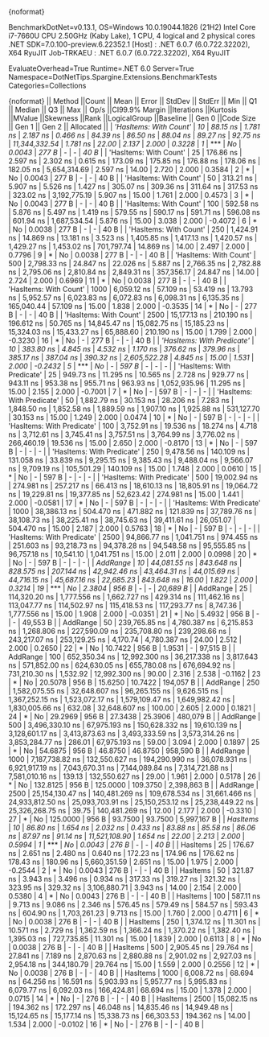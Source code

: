 {noformat}

BenchmarkDotNet=v0.13.1, OS=Windows 10.0.19044.1826 (21H2)
Intel Core i7-7660U CPU 2.50GHz (Kaby Lake), 1 CPU, 4 logical and 2 physical cores
.NET SDK=7.0.100-preview.6.22352.1
  [Host]     : .NET 6.0.7 (6.0.722.32202), X64 RyuJIT
  Job-TRKAEU : .NET 6.0.7 (6.0.722.32202), X64 RyuJIT

EvaluateOverhead=True  Runtime=.NET 6.0  Server=True  
Namespace=DotNetTips.Spargine.Extensions.BenchmarkTests  Categories=Collections  

{noformat}
||                    Method ||Count ||            Mean ||         Error ||        StdDev ||       StdErr ||             Min ||              Q1 ||          Median ||              Q3 ||             Max ||         Op/s ||CI99.9% Margin ||Iterations ||Kurtosis ||MValue ||Skewness ||Rank ||LogicalGroup ||Baseline ||   Gen 0 ||Code Size ||   Gen 1 ||   Gen 2 ||  Allocated ||
|     *'HasItems: With Count'* |    *10* |         *88.15 ns* |       *1.781 ns* |       *2.187 ns* |      *0.466 ns* |         *84.39 ns* |         *86.50 ns* |         *88.04 ns* |         *89.27 ns* |         *92.75 ns* | *11,344,332.54* |       *1.781 ns* |      *22.00* |    *2.137* |  *2.000* |   *0.3228* |    *1* |            *** |       *No* |   *0.0043* |     *277 B* |        *-* |        *-* |        *40 B* |
|     'HasItems: With Count' |    25 |        176.86 ns |       2.597 ns |       2.302 ns |      0.615 ns |        173.09 ns |        175.85 ns |        176.88 ns |        178.06 ns |        182.05 ns |  5,654,314.69 |       2.597 ns |      14.00 |    2.720 |  2.000 |   0.3584 |    2 |            * |       No |   0.0043 |     277 B |        - |        - |        40 B |
|     'HasItems: With Count' |    50 |        313.21 ns |       5.907 ns |       5.526 ns |      1.427 ns |        305.07 ns |        309.36 ns |        311.64 ns |        317.53 ns |        323.02 ns |  3,192,775.19 |       5.907 ns |      15.00 |    1.761 |  2.000 |   0.4573 |    3 |            * |       No |   0.0043 |     277 B |        - |        - |        40 B |
|     'HasItems: With Count' |   100 |        592.58 ns |       5.876 ns |       5.497 ns |      1.419 ns |        579.55 ns |        590.17 ns |        591.71 ns |        596.08 ns |        601.94 ns |  1,687,534.54 |       5.876 ns |      15.00 |    3.038 |  2.000 |  -0.4072 |    6 |            * |       No |   0.0038 |     277 B |        - |        - |        40 B |
|     'HasItems: With Count' |   250 |      1,424.91 ns |      14.869 ns |      13.181 ns |      3.523 ns |      1,405.85 ns |      1,417.13 ns |      1,420.57 ns |      1,429.27 ns |      1,453.02 ns |    701,797.74 |      14.869 ns |      14.00 |    2.497 |  2.000 |   0.7796 |    9 |            * |       No |   0.0038 |     277 B |        - |        - |        40 B |
|     'HasItems: With Count' |   500 |      2,798.33 ns |      24.847 ns |      22.026 ns |      5.887 ns |      2,766.35 ns |      2,782.88 ns |      2,795.06 ns |      2,810.84 ns |      2,849.31 ns |    357,356.17 |      24.847 ns |      14.00 |    2.724 |  2.000 |   0.6969 |   11 |            * |       No |   0.0038 |     277 B |        - |        - |        40 B |
|     'HasItems: With Count' |  1000 |      6,059.12 ns |      57.109 ns |      53.419 ns |     13.793 ns |      5,952.57 ns |      6,023.83 ns |      6,072.83 ns |      6,098.31 ns |      6,135.35 ns |    165,040.44 |      57.109 ns |      15.00 |    1.838 |  2.000 |  -0.3535 |   14 |            * |       No |        - |     277 B |        - |        - |        40 B |
|     'HasItems: With Count' |  2500 |     15,177.13 ns |     210.190 ns |     196.612 ns |     50.765 ns |     14,845.47 ns |     15,082.75 ns |     15,185.23 ns |     15,324.03 ns |     15,433.27 ns |     65,888.60 |     210.190 ns |      15.00 |    1.799 |  2.000 |  -0.3230 |   16 |            * |       No |        - |     277 B |        - |        - |        40 B |
| *'HasItems: With Predicate'* |    *10* |        *383.80 ns* |       *4.845 ns* |       *4.532 ns* |      *1.170 ns* |        *376.62 ns* |        *379.96 ns* |        *385.17 ns* |        *387.04 ns* |        *390.32 ns* |  *2,605,522.28* |       *4.845 ns* |      *15.00* |    *1.531* |  *2.000* |  *-0.2432* |    *5* |            *** |       *No* |        *-* |     *597 B* |        *-* |        *-* |           *-* |
| 'HasItems: With Predicate' |    25 |        949.73 ns |      11.295 ns |      10.565 ns |      2.728 ns |        929.77 ns |        943.11 ns |        953.38 ns |        955.71 ns |        963.93 ns |  1,052,935.96 |      11.295 ns |      15.00 |    2.155 |  2.000 |  -0.7001 |    7 |            * |       No |        - |     597 B |        - |        - |           - |
| 'HasItems: With Predicate' |    50 |      1,882.79 ns |      30.153 ns |      28.206 ns |      7.283 ns |      1,848.50 ns |      1,852.58 ns |      1,889.59 ns |      1,907.10 ns |      1,925.88 ns |    531,127.70 |      30.153 ns |      15.00 |    1.249 |  2.000 |   0.0474 |   10 |            * |       No |        - |     597 B |        - |        - |           - |
| 'HasItems: With Predicate' |   100 |      3,752.91 ns |      19.536 ns |      18.274 ns |      4.718 ns |      3,712.61 ns |      3,745.41 ns |      3,757.51 ns |      3,764.99 ns |      3,776.02 ns |    266,460.19 |      19.536 ns |      15.00 |    2.650 |  2.000 |  -0.8170 |   13 |            * |       No |        - |     597 B |        - |        - |           - |
| 'HasItems: With Predicate' |   250 |      9,478.56 ns |     140.109 ns |     131.058 ns |     33.839 ns |      9,295.15 ns |      9,385.43 ns |      9,488.04 ns |      9,566.07 ns |      9,709.19 ns |    105,501.29 |     140.109 ns |      15.00 |    1.748 |  2.000 |   0.0610 |   15 |            * |       No |        - |     597 B |        - |        - |           - |
| 'HasItems: With Predicate' |   500 |     19,002.94 ns |     274.981 ns |     257.217 ns |     66.413 ns |     18,610.13 ns |     18,805.91 ns |     19,064.72 ns |     19,229.81 ns |     19,377.85 ns |     52,623.42 |     274.981 ns |      15.00 |    1.441 |  2.000 |  -0.0581 |   17 |            * |       No |        - |     597 B |        - |        - |           - |
| 'HasItems: With Predicate' |  1000 |     38,386.13 ns |     504.470 ns |     471.882 ns |    121.839 ns |     37,789.76 ns |     38,108.73 ns |     38,225.41 ns |     38,745.63 ns |     39,411.61 ns |     26,051.07 |     504.470 ns |      15.00 |    2.187 |  2.000 |   0.5763 |   18 |            * |       No |        - |     597 B |        - |        - |           - |
| 'HasItems: With Predicate' |  2500 |     94,866.77 ns |   1,041.751 ns |     974.455 ns |    251.603 ns |     93,218.73 ns |     94,378.28 ns |     94,548.58 ns |     95,555.85 ns |     96,757.18 ns |     10,541.10 |   1,041.751 ns |      15.00 |    2.011 |  2.000 |   0.0998 |   20 |            * |       No |        - |     597 B |        - |        - |           - |
|                   *AddRange* |    *10* |     *44,081.55 ns* |     *843.648 ns* |     *828.575 ns* |    *207.144 ns* |     *42,942.46 ns* |     *43,464.31 ns* |     *44,015.69 ns* |     *44,716.15 ns* |     *45,687.16 ns* |     *22,685.23* |     *843.648 ns* |      *16.00* |    *1.822* |  *2.000* |   *0.3214* |   *19* |            *** |       *No* |   *2.3804* |     *956 B* |        *-* |        *-* |    *20,689 B* |
|                   AddRange |    25 |    114,320.20 ns |   1,777.556 ns |   1,662.727 ns |    429.314 ns |    111,462.16 ns |    113,047.77 ns |    114,502.97 ns |    115,418.53 ns |    117,293.77 ns |      8,747.36 |   1,777.556 ns |      15.00 |    1.908 |  2.000 |  -0.0351 |   21 |            * |       No |   5.4932 |     956 B |        - |        - |    49,553 B |
|                   AddRange |    50 |    239,765.85 ns |   4,780.387 ns |   6,215.853 ns |  1,268.806 ns |    227,590.09 ns |    235,708.80 ns |    239,298.66 ns |    243,217.07 ns |    253,129.25 ns |      4,170.74 |   4,780.387 ns |      24.00 |    2.512 |  2.000 |   0.2650 |   22 |            * |       No |  10.7422 |     956 B |   1.9531 |        - |    97,515 B |
|                   AddRange |   100 |    652,350.34 ns |  12,992.300 ns |  36,217.338 ns |  3,817.643 ns |    571,852.00 ns |    624,630.05 ns |    655,780.08 ns |    676,694.92 ns |    731,210.30 ns |      1,532.92 |  12,992.300 ns |      90.00 |    2.316 |  2.538 |  -0.1162 |   23 |            * |       No |  20.5078 |     956 B |  15.6250 |  10.7422 |   194,057 B |
|                   AddRange |   250 |  1,582,075.55 ns |  32,648.607 ns |  96,265.155 ns |  9,626.515 ns |  1,367,252.15 ns |  1,523,072.17 ns |  1,579,109.47 ns |  1,649,982.42 ns |  1,830,005.66 ns |        632.08 |  32,648.607 ns |     100.00 |    2.605 |  2.000 |   0.1821 |   24 |            * |       No |  29.2969 |     956 B |  27.3438 |  25.3906 |   480,079 B |
|                   AddRange |   500 |  3,496,330.10 ns |  67,975.193 ns | 150,628.332 ns | 19,610.139 ns |  3,128,601.17 ns |  3,413,873.63 ns |  3,493,333.59 ns |  3,573,314.26 ns |  3,853,284.77 ns |        286.01 |  67,975.193 ns |      59.00 |    3.094 |  2.000 |   0.1897 |   25 |            * |       No |  54.6875 |     956 B |  46.8750 |  46.8750 |   958,590 B |
|                   AddRange |  1000 |  7,187,738.82 ns | 132,550.627 ns | 194,290.990 ns | 36,078.931 ns |  6,921,917.19 ns |  7,043,670.31 ns |  7,144,089.84 ns |  7,314,721.88 ns |  7,581,010.16 ns |        139.13 | 132,550.627 ns |      29.00 |    1.961 |  2.000 |   0.5178 |   26 |            * |       No | 132.8125 |     956 B | 125.0000 | 109.3750 | 2,398,863 B |
|                   AddRange |  2500 | 25,154,130.47 ns | 140,481.269 ns | 109,678.534 ns | 31,661.466 ns | 24,933,812.50 ns | 25,093,703.91 ns | 25,150,253.12 ns | 25,238,449.22 ns | 25,326,268.75 ns |         39.75 | 140,481.269 ns |      12.00 |    2.177 |  2.000 |  -0.3310 |   27 |            * |       No | 125.0000 |     956 B |  93.7500 |  93.7500 | 5,997,167 B |
|                   *HasItems* |    *10* |         *86.80 ns* |       *1.654 ns* |       *2.032 ns* |      *0.433 ns* |         *83.88 ns* |         *85.58 ns* |         *86.06 ns* |         *87.97 ns* |         *91.14 ns* | *11,521,108.90* |       *1.654 ns* |      *22.00* |    *2.213* |  *2.000* |   *0.5994* |    *1* |            *** |       *No* |   *0.0043* |     *276 B* |        *-* |        *-* |        *40 B* |
|                   HasItems |    25 |        176.67 ns |       2.651 ns |       2.480 ns |      0.640 ns |        172.23 ns |        174.96 ns |        176.62 ns |        178.43 ns |        180.96 ns |  5,660,351.59 |       2.651 ns |      15.00 |    1.975 |  2.000 |  -0.2544 |    2 |            * |       No |   0.0043 |     276 B |        - |        - |        40 B |
|                   HasItems |    50 |        321.87 ns |       3.943 ns |       3.496 ns |      0.934 ns |        317.33 ns |        319.27 ns |        321.32 ns |        323.95 ns |        329.32 ns |  3,106,880.71 |       3.943 ns |      14.00 |    2.154 |  2.000 |   0.5380 |    4 |            * |       No |   0.0043 |     276 B |        - |        - |        40 B |
|                   HasItems |   100 |        587.11 ns |       9.713 ns |       9.086 ns |      2.346 ns |        576.45 ns |        579.49 ns |        584.57 ns |        593.43 ns |        604.90 ns |  1,703,261.23 |       9.713 ns |      15.00 |    1.760 |  2.000 |   0.4711 |    6 |            * |       No |   0.0038 |     276 B |        - |        - |        40 B |
|                   HasItems |   250 |      1,374.12 ns |      11.301 ns |      10.571 ns |      2.729 ns |      1,362.59 ns |      1,366.24 ns |      1,370.22 ns |      1,382.40 ns |      1,395.03 ns |    727,735.85 |      11.301 ns |      15.00 |    1.839 |  2.000 |   0.6113 |    8 |            * |       No |   0.0038 |     276 B |        - |        - |        40 B |
|                   HasItems |   500 |      2,905.45 ns |      29.764 ns |      27.841 ns |      7.189 ns |      2,870.63 ns |      2,880.88 ns |      2,901.02 ns |      2,927.03 ns |      2,954.18 ns |    344,180.79 |      29.764 ns |      15.00 |    1.559 |  2.000 |   0.2556 |   12 |            * |       No |   0.0038 |     276 B |        - |        - |        40 B |
|                   HasItems |  1000 |      6,008.72 ns |      68.694 ns |      64.256 ns |     16.591 ns |      5,903.93 ns |      5,957.77 ns |      5,995.83 ns |      6,079.77 ns |      6,092.03 ns |    166,424.81 |      68.694 ns |      15.00 |    1.378 |  2.000 |   0.0715 |   14 |            * |       No |        - |     276 B |        - |        - |        40 B |
|                   HasItems |  2500 |     15,082.15 ns |     194.362 ns |     172.297 ns |     46.048 ns |     14,835.46 ns |     14,949.48 ns |     15,124.65 ns |     15,177.14 ns |     15,338.73 ns |     66,303.53 |     194.362 ns |      14.00 |    1.534 |  2.000 |  -0.0102 |   16 |            * |       No |        - |     276 B |        - |        - |        40 B |
